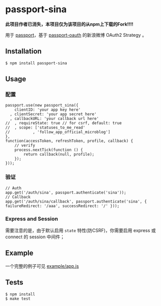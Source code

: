 # passport-sina
**此项目作者已消失，本项目仅为该项目的从npm上下载的Fork!!!!**


用于 [passport](http://passportjs.org/)，基于 [passport-oauth](https://github.com/jaredhanson/passport-oauth) 的新浪微博 OAuth2 Strategy 。

## Installation

```bash
$ npm install passport-sina
```

## Usage

### 配置

```
passport.use(new passport_sina({
    clientID: 'your app key here'
  , clientSecret: 'your app secret here'
  , callbackURL: 'your callback url here'
//  , requireState: true // for csrf, default: true
//  , scope: ['statuses_to_me_read'
//          , 'follow_app_official_microblog']
},
function(accessToken, refreshToken, profile, callback) {
    // verify
    process.nextTick(function () {
        return callback(null, profile);
    });
}));
```

### 验证

```
// Auth
app.get('/auth/sina', passport.authenticate('sina'));
// Callback
app.get('/auth/sina/callback', passport.authenticate('sina', { failureRedirect: '/aaa', successRedirect: '/' }));
```

### Express and Session

需要注意的是，由于默认启用 `state` 特性(防CSRF)，你需要启用 express 或 connect 的 session 中间件；

## Example

一个完整的例子可见 [example/app.js](https://github.com/kfll/passport-sina/tree/master/example/app.js)

## Tests

```
$ npm install
$ make test
```
